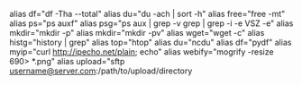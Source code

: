 alias df="df -Tha --total"
alias du="du -ach | sort -h"
alias free="free -mt"
alias ps="ps auxf"
alias psg="ps aux | grep -v grep | grep -i -e VSZ -e"
alias mkdir="mkdir -p"
alias mkdir="mkdir -pv"
alias wget="wget -c"
alias histg="history | grep"
alias top="htop"
alias du="ncdu"
alias df="pydf"
alias myip="curl http://ipecho.net/plain; echo"
alias webify="mogrify -resize 690\> *.png"
alias upload="sftp username@server.com:/path/to/upload/directory